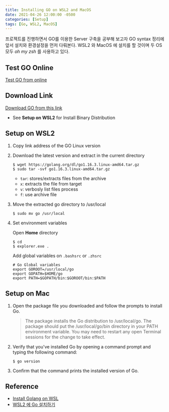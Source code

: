 ```yaml
---
title: Installing GO on WSL2 and MacOS
date: 2021-04-26 12:00:00 -0500
categories: [Setup]
tags: [Go, WSL2, MacOS]
---
```


프로젝트를 진행하면서 GO를 이용한 Server 구축을 공부해 보고자 GO syntax 정리에 앞서 설치와 환경설정을 먼저 다뤄본다. WSL2 와 MacOS 에 설치를 할 것이며 두 OS 모두 _oh my zsh_ 를 사용하고 있다.

## Test GO Online

[Test GO from online](https://replit.com/)

## Download Link

[Download GO from this link](https://golang.org/)

- See **Setup on WSL2** for Install Binary Distribution

## Setup on WSL2

1. Copy link address of the GO Linux version
2. Download the latest version and extract in the current directory

   ```
   $ wget https://golang.org/dl/go1.16.3.linux-amd64.tar.gz
   $ sudo tar -svf go1.16.3.linux-amd64.tar.gz
   ```

   - `tar`: stores/extracts files from the archive
   - `x`: extracts the file from target
   - `v`: verbosly list files process
   - `f`: use archive file

3. Move the extracted go directory to /usr/local

   ```
   $ sudo mv go /usr/local
   ```

4. Set environment variables

   Open **Home** directory

   ```
   $ cd
   $ explorer.exe .
   ```

   Add global variables on `.bashsrc` or `.zhsrc`

   ```
   # Go Global variables
   export GOROOT=/usr/local/go
   export GOPATH=$HOME/go
   export PATH=$GOPATH/bin:$GOROOT/bin:$PATH
   ```

## Setup on Mac

1. Open the package file you downloaded and follow the prompts to install Go.

   > The package installs the Go distribution to /usr/local/go. The package should put the /usr/local/go/bin directory in your PATH environment variable. You may need to restart any open Terminal sessions for the change to take effect.

2. Verify that you've installed Go by opening a command prompt and typing the following command:

   ```
   $ go version
   ```

3. Confirm that the command prints the installed version of Go.

## Reference

- [Install Golang on WSL](https://sal.as/post/install-golan-on-wsl/)
- [WSL2 에 Go 설치하기](https://jusths.tistory.com/171)
